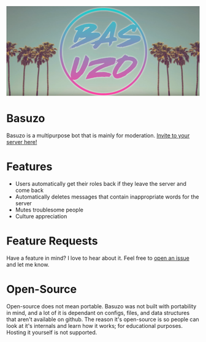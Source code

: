 ![Preview](https://raw.githubusercontent.com/Aezux/Basuzo/master/images/banner.png)

# Basuzo
Basuzo is a multipurpose bot that is mainly for moderation. [Invite to your server here!](https://discordapp.com/api/oauth2/authorize?client_id=336623511621861388&permissions=2080767223&scope=bot)

# Features
* Users automatically get their roles back if they leave the server and come back
* Automatically deletes messages that contain inappropriate words for the server
* Mutes troublesome people
* Culture appreciation

# Feature Requests
Have a feature in mind? I love to hear about it. Feel free to [open an issue](https://github.com/Aezux/Basuzo/issues/new) and let me know.

# Open-Source
Open-source does not mean portable. Basuzo was not built with portability in mind, and a lot of it is dependant on configs, files, and data structures that aren't available on github. The reason it's open-source is so people can look at it's internals and learn how it works; for educational purposes. Hosting it yourself is not supported.
